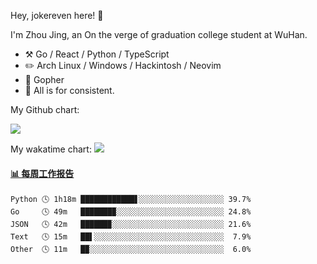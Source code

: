 Hey, jokereven here! 👋

I'm Zhou Jing, an On the verge of graduation college student at WuHan.

-   :hammer_and_pick: Go / React / Python / TypeScript
-   :pencil2: Arch Linux / Windows / Hackintosh / Neovim
-   :seedling: Gopher
-   :thought_balloon: All is for consistent.

My Github chart:

![](https://ghchart.rshah.org/JonnieWayy)

My wakatime chart:
![](https://wakatime.com/share/@jokereven/1679dc82-4bf9-4b63-9203-390d608503de.png)

<!-- waka-box start -->
#### <a href="https://gist.github.com/9f8118785e2d128d746db5f61b0e0a2a" target="_blank">📊 每周工作报告</a>
```text
Python 🕓 1h18m ████████████▋░░░░░░░░░░░░░░░░░░░ 39.7%
Go     🕓 49m   ███████▉░░░░░░░░░░░░░░░░░░░░░░░░ 24.8%
JSON   🕓 42m   ██████▉░░░░░░░░░░░░░░░░░░░░░░░░░ 21.6%
Text   🕓 15m   ██▌░░░░░░░░░░░░░░░░░░░░░░░░░░░░░  7.9%
Other  🕓 11m   █▉░░░░░░░░░░░░░░░░░░░░░░░░░░░░░░  6.0%
```
<!-- Powered by https://github.com/journey-ad/waka-box-go . -->
<!-- waka-box end -->
